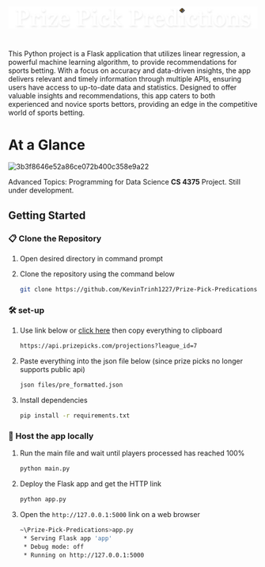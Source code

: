 ![ppplogo](/static/images/ppp.png)
#
This Python project is a Flask application that utilizes linear regression, a powerful machine learning algorithm, to provide recommendations for sports betting. With a focus on accuracy and data-driven insights, the app delivers relevant and timely information through multiple APIs, ensuring users have access to up-to-date data and statistics. Designed to offer valuable insights and recommendations, this app caters to both experienced and novice sports bettors, providing an edge in the competitive world of sports betting.

# At a Glance
![3b3f8646e52a86ce072b400c358e9a22](https://user-images.githubusercontent.com/48145892/234551198-3f3d0d0a-fd37-486f-836c-31a0f97fc26e.gif)

Advanced Topics: Programming for Data Science <strong>CS 4375</strong> Project. Still under development. 

## Getting Started

### 📋 Clone the Repository
1) Open desired directory in command prompt
2) Clone the repository using the command below

    ```sh
    git clone https://github.com/KevinTrinh1227/Prize-Pick-Predications.git
    ```

### 🛠 set-up
1. Use link below or [click here](https://api.prizepicks.com/projections?league_id=7) then copy everything to clipboard

   ```sh
   https://api.prizepicks.com/projections?league_id=7
   ```

2. Paste everything into the json file below (since prize picks no longer supports public api)
   ```sh
   json files/pre_formatted.json
   ```

3. Install dependencies

   ```sh
   pip install -r requirements.txt
   ```
### 🚀 Host the app locally

1. Run the main file and wait until players processed has reached 100%

   ```sh
   python main.py
   ```
2. Deploy the Flask app and get the HTTP link

   ```sh
   python app.py
   ```
3. Open the `http://127.0.0.1:5000` link on a web browser

   ```sh
   ~\Prize-Pick-Predications>app.py
    * Serving Flask app 'app'
    * Debug mode: off
    * Running on http://127.0.0.1:5000
   ```
   

